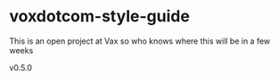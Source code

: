 voxdotcom-style-guide
=====================

This is an open project at Vax so who knows where this will be in a few weeks

v0.5.0
